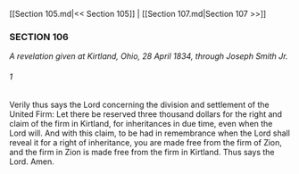 [[Section 105.md|<< Section 105]]  |  [[Section 107.md|Section 107 >>]]

### SECTION 106

*A revelation given at Kirtland, Ohio, 28 April 1834, through Joseph Smith Jr.*

###### 1
Verily thus says the Lord concerning the division and settlement of the United Firm: Let there be reserved three thousand dollars for the right and claim of the firm in Kirtland, for inheritances in due time, even when the Lord will. And with this claim, to be had in remembrance when the Lord shall reveal it for a right of inheritance, you are made free from the firm of Zion, and the firm in Zion is made free from the firm in Kirtland. Thus says the Lord. Amen.